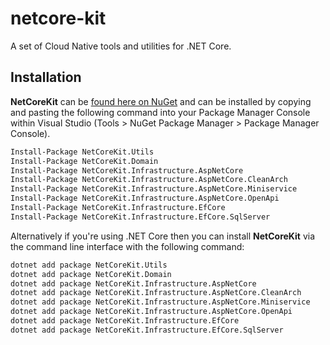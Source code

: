 # netcore-kit

A set of Cloud Native tools and utilities for .NET Core.

## Installation

**NetCoreKit** can be [found here on NuGet](https://www.nuget.org/packages?q=NetCoreKit) and can be installed by copying and pasting the following command into your Package Manager Console within Visual Studio (Tools > NuGet Package Manager > Package Manager Console).

```bash
Install-Package NetCoreKit.Utils
Install-Package NetCoreKit.Domain
Install-Package NetCoreKit.Infrastructure.AspNetCore
Install-Package NetCoreKit.Infrastructure.AspNetCore.CleanArch
Install-Package NetCoreKit.Infrastructure.AspNetCore.Miniservice
Install-Package NetCoreKit.Infrastructure.AspNetCore.OpenApi
Install-Package NetCoreKit.Infrastructure.EfCore
Install-Package NetCoreKit.Infrastructure.EfCore.SqlServer
```

Alternatively if you're using .NET Core then you can install **NetCoreKit** via the command line interface with the following command:

```bash
dotnet add package NetCoreKit.Utils
dotnet add package NetCoreKit.Domain
dotnet add package NetCoreKit.Infrastructure.AspNetCore
dotnet add package NetCoreKit.Infrastructure.AspNetCore.CleanArch
dotnet add package NetCoreKit.Infrastructure.AspNetCore.Miniservice
dotnet add package NetCoreKit.Infrastructure.AspNetCore.OpenApi
dotnet add package NetCoreKit.Infrastructure.EfCore
dotnet add package NetCoreKit.Infrastructure.EfCore.SqlServer
```